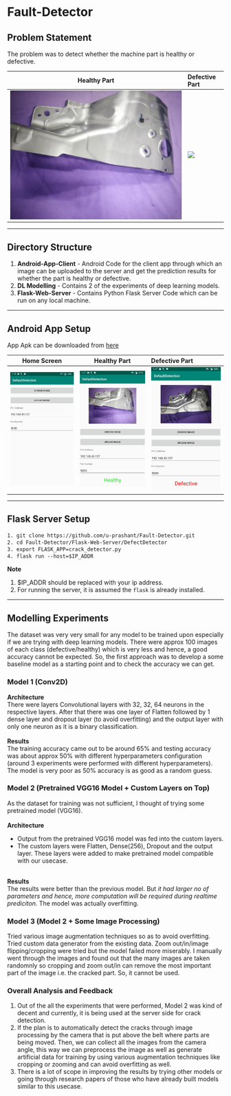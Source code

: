 # Fault-Detector

## Problem Statement 
The problem was to detect whether the machine part is healthy or defective.

Healthy Part                | Defective Part
:--------------------------:|:---------------------------
![](extras/healthy_part.jpg)|![](extras/faulty_part.jpg)

---
## Directory Structure
1. **Android-App-Client** - Android Code for the client app through which an image can be uploaded to the server and get the prediction results for whether the part is healthy or defective.
2. **DL Modelling** - Contains 2 of the experiments of deep learning models.
3. **Flask-Web-Server** - Contains Python Flask Server Code which can be run on any local machine.
---
## Android App Setup
App Apk can be downloaded from [here](https://github.com/u-prashant/Fault-Detector/blob/master/app-debug.apk)

Home Screen                |  Healthy Part             | Defective Part 
:-------------------------:|:-------------------------:|:----------------------
![](extras/app_home_screen.jpg)|![](extras/healthy_predict.jpg)|![](extras/defective_predict.jpg)

---
## Flask Server Setup
```
1. git clone https://github.com/u-prashant/Fault-Detector.git
2. cd Fault-Detector/Flask-Web-Server/DefectDetector
3. export FLASK_APP=crack_detector.py
4. flask run --host=$IP_ADDR
```
**Note**
1. $IP_ADDR should be replaced with your ip address.
2. For running the server, it is assumed the `flask` is already installed.
---
## Modelling Experiments

The dataset was very very small for any model to be trained upon especially if we are trying with deep learning models. There were approx 100 images of each class 
(defective/healthy) which is very less and hence, a good accuracy cannot be expected. So, the first approach was to develop a some baseline model as a starting point and to check the accuracy we can get.

### Model 1 (Conv2D)
**Architecture** <br/>
There were layers Convolutional layers with 32, 32, 64 neurons in the respective layers. After that there was one layer of Flatten followed by 1 dense layer and dropout layer (to avoid overfitting) and the output layer with only one neuron as it is a binary classification. <br/><br/>
**Results** <br/>
The training accuracy came out to be around 65% and testing accuracy was about approx 50% with different hyperparameters configuration (around 3 experiments were performed with different hyperparameters). The model is very poor as 50% accuracy is as good as a random guess. <br/>

### Model 2 (Pretrained VGG16 Model + Custom Layers on Top)
As the dataset for training was not sufficient, I thought of trying some pretrained model (VGG16). <br/><br/>
**Architecture**
* Output from the pretrained VGG16 model was fed into the custom layers.
* The custom layers were Flatten, Dense(256), Dropout and the output layer. These layers were added to make pretrained model compatible with our usecase.

<br/> **Results** <br/>
The results were better than the previous model. But *it had larger no of parameters and hence, more computation will be required during realtime prediciton*. The model was actually overfitting.

### Model 3 (Model 2 + Some Image Processing)
Tried various image augmentation techniques so as to avoid overfitting. Tried custom data generator from the existing data. Zoom out/in/image flipping/cropping were tried but the model failed more miserably. I manually went through the images and found out that the many images are taken randomnly so cropping and zoom out/in can remove the most important part of the image i.e. the cracked part. So, it cannot be used.


### Overall Analysis and Feedback
1. Out of the all the experiments that were performed, Model 2 was kind of decent and currently, it is being used at the server side for crack detection.
2. If the plan is to automatically detect the cracks through image processing by the camera that is put above the belt where parts are being moved. Then, we can collect all the images from the camera angle, this way we can preprocess the image as well as generate artificial data for training by using various augmentation techniques like cropping or zooming and can avoid overfitting as well.
3. There is a lot of scope in improving the results by trying other models or going through research papers of those who have already built models similar to this usecase.
